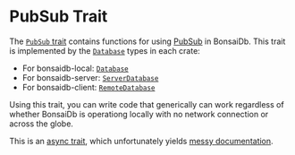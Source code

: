 # PubSub Trait

The [`PubSub` trait][pubsub] contains functions for using [PubSub](../about/concepts/pubsub.md) in BonsaiDb. This trait is implemented by the [`Database`](../about/concepts/database.md) types in each crate:

- For bonsaidb-local: [`Database`]({{DOCS_BASE_URL}}/bonsaidb/local/struct.Database.html)
- For bonsaidb-server: [`ServerDatabase`]({{DOCS_BASE_URL}}/bonsaidb/server/struct.ServerDatabase.html)
- For bonsaidb-client: [`RemoteDatabase`]({{DOCS_BASE_URL}}/bonsaidb/client/struct.RemoteDatabase.html)

Using this trait, you can write code that generically can work regardless of whether BonsaiDb is operationg locally with no network connection or across the globe.

This is an [async trait](https://crates.io/crates/async-trait), which unfortunately yields [messy documentation][pubsub].

[pubsub]: {{DOCS_BASE_URL}}/bonsaidb/core/pubsub/trait.PubSub.html
